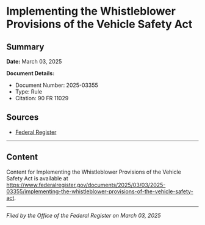 # Implementing the Whistleblower Provisions of the Vehicle Safety Act

## Summary

**Date:** March 03, 2025

**Document Details:**
- Document Number: 2025-03355
- Type: Rule
- Citation: 90 FR 11029

## Sources
- [Federal Register](https://www.federalregister.gov/documents/2025/03/03/2025-03355/implementing-the-whistleblower-provisions-of-the-vehicle-safety-act)

---

## Content

Content for Implementing the Whistleblower Provisions of the Vehicle Safety Act is available at https://www.federalregister.gov/documents/2025/03/03/2025-03355/implementing-the-whistleblower-provisions-of-the-vehicle-safety-act.

---

*Filed by the Office of the Federal Register on March 03, 2025*
